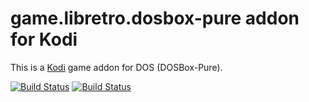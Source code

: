 # game.libretro.dosbox-pure addon for Kodi

This is a [Kodi](http://kodi.tv) game addon for DOS (DOSBox-Pure).

[![Build Status](https://travis-ci.org/kodi-game/game.libretro.dosbox-pure.svg?branch=master)](https://travis-ci.org/kodi-game/game.libretro.dosbox-pure)
[![Build Status](https://ci.appveyor.com/api/projects/status/github/kodi-game/game.libretro.dosbox-pure?svg=true)](https://ci.appveyor.com/project/kodi-game/game-libretro-dosbox-pure)
